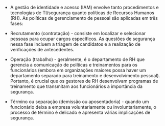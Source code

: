 * A gestão de identidade e acesso (IAM) envolve tanto procedimentos e tecnologias de TI/segurança quanto políticas de Recursos Humanos (RH). As políticas de gerenciamento de pessoal são aplicadas em três fases:

- Recrutamento (contratação) - consiste em localizar e selecionar pessoas para ocupar cargos específicos. As questões de segurança nessa fase incluem a triagem de candidatos e a realização de verificações de antecedentes.
  
- Operação (trabalho) - geralmente, é o departamento de RH que gerencia a comunicação de políticas e treinamentos para os funcionários (embora em organizações maiores possa haver um departamento separado para treinamento e desenvolvimento pessoal). Portanto, é crucial que os gestores de RH desenvolvam programas de treinamento que transmitam aos funcionários a importância da segurança.

- Término ou separação (demissão ou aposentadoria) - quando um funcionário deixa a empresa voluntariamente ou involuntariamente, o processo de término é delicado e apresenta várias implicações de segurança.